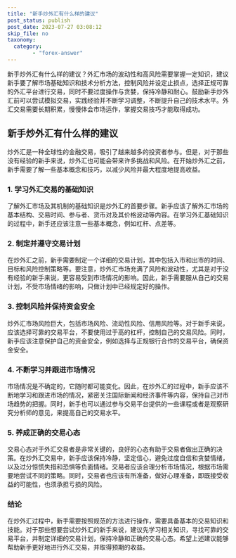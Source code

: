 ```yaml
---
title: "新手炒外汇有什么样的建议"
post_status: publish
post_date: 2023-07-27 03:08:12
skip_file: no
taxonomy:
  category:
        - "forex-answer"
---
```


新手炒外汇有什么样的建议？外汇市场的波动性和高风险需要掌握一定知识，建议新手要了解市场基础知识和技术分析方法，控制风险并设定止损点，选择正规可靠的外汇平台进行交易，同时不要过度操作与贪婪，保持冷静和耐心。鼓励新手炒外汇前可以尝试模拟交易，实践经验并不断学习调整，不断提升自己的技术水平。外汇交易需要长期积累，慢慢体会市场运作，掌握交易技巧才能取得成功。

## 新手炒外汇有什么样的建议

炒外汇是一种全球性的金融交易，吸引了越来越多的投资者参与。但是，对于那些没有经验的新手来说，炒外汇也可能会带来许多挑战和风险。在开始炒外汇之前，新手需要了解一些基本概念和技巧，以减少风险并最大程度地提高收益。

### 1. 学习外汇交易的基础知识

了解外汇市场及其机制的基础知识是炒外汇的首要步骤。新手应该了解外汇市场的基本结构、交易时间、参与者、货币对及其价格波动等内容。在学习外汇基础知识的过程中，新手还应该注意一些基本概念，例如杠杆、点差等。

### 2. 制定并遵守交易计划

在炒外汇之前，新手需要制定一个详细的交易计划，其中包括入市和出市的时间、目标和风险控制策略等。要注意，炒外汇市场充满了风险和波动性，尤其是对于没有经验的新手来说，更容易受到市场情况的影响。因此，新手需要服从自己的交易计划，不受市场情绪的影响，只做计划中已经规定好的操作。

### 3. 控制风险并保持资金安全

炒外汇市场风险巨大，包括市场风险、流动性风险、信用风险等。对于新手来说，应该选择可靠的交易平台，不要使用过于高的杠杆，控制自己的交易风险。同时，新手应该注意保护自己的资金安全，例如选择与正规银行合作的交易平台，确保资金安全。

### 4. 不断学习并跟进市场情况

市场情况是不确定的，它随时都可能变化。因此，在炒外汇的过程中，新手应该不断地学习和跟进市场的情况，紧密关注国际新闻和经济事件等内容，保持自己对市场趋势的把握。同时，新手也可以通过参与交易平台提供的一些课程或者是观察研究分析师的意见，来提高自己的交易水平。

### 5. 养成正确的交易心态

交易心态对于外汇交易者是非常关键的，良好的心态有助于交易者做出正确的决策。在炒外汇交易中，新手应该保持冷静，坚定信心，避免过度自信和贪婪情绪，以及过分惊慌失措和恐惧等负面情绪。交易者应该合理分析市场情况，根据市场需要地尝试不同的策略。同时，交易者也应该有所准备，做好心理准备，即既接受收益的可能性，也须承担亏损的风险。

### 结论

在炒外汇过程中，新手需要按照规范的方法进行操作，需要具备基本的交易知识和技能。对于那些想要尝试炒外汇的新手来说，建议先学习相关知识，寻找可靠的交易平台，并制定详细的交易计划，保持冷静和正确的交易心态。希望上述建议能够帮助新手更好地进行外汇交易，并取得预期的收益。